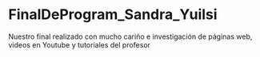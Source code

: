 # FinalDeProgram_Sandra_Yuilsi
Nuestro final realizado con mucho cariño e investigación de páginas web, videos en Youtube y tutoriales del profesor
